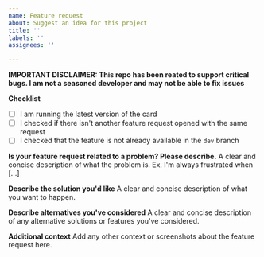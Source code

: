 ```yaml
---
name: Feature request
about: Suggest an idea for this project
title: ''
labels: ''
assignees: ''

---
```

**IMPORTANT DISCLAIMER: This repo has been reated to support critical bugs. I am not a seasoned developer and may not be able to fix issues**

**Checklist**
- [ ] I am running the latest version of the card
- [ ] I checked if there isn't another feature request opened with the same request
- [ ] I checked that the feature is not already available in the `dev` branch

**Is your feature request related to a problem? Please describe.**
A clear and concise description of what the problem is. Ex. I'm always frustrated when [...]

**Describe the solution you'd like**
A clear and concise description of what you want to happen.

**Describe alternatives you've considered**
A clear and concise description of any alternative solutions or features you've considered.

**Additional context**
Add any other context or screenshots about the feature request here.
